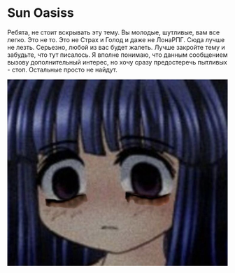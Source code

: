 # Sun Oasiss
Ребята, не стоит вскрывать эту тему. Вы молодые, шутливые, вам все легко. Это не то. Это не Страх и Голод и даже не ЛонаРПГ. Сюда лучше не лезть. Серьезно, любой из вас будет жалеть. Лучше закройте тему и забудьте, что тут писалось. Я вполне понимаю, что данным сообщением вызову дополнительный интерес, но хочу сразу предостеречь пытливых - стоп. Остальные просто не найдут.  


![Image alt](https://github.com/BanderlogCumberbatch/sunoasiss/raw/main/goida.jpg)
